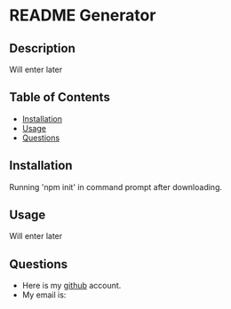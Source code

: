 
# README Generator

## Description
Will enter later

## Table of Contents
- [Installation](#installation)
- [Usage](#usage)
- [Questions](#questions)

  
## Installation
Running 'npm init' in command prompt after downloading.

## Usage
Will enter later

## Questions
- Here is my [github](https://github.com/Wald14) account. 
- My email is: 
